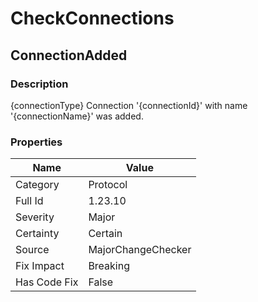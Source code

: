 ﻿---  
uid: MajorChangeChecker_1_23_10  
---

# CheckConnections

## ConnectionAdded

### Description

{connectionType} Connection '{connectionId}' with name '{connectionName}' was added.

### Properties

| Name         | Value              |
| ------------ | ------------------ |
| Category     | Protocol           |
| Full Id      | 1.23.10            |
| Severity     | Major              |
| Certainty    | Certain            |
| Source       | MajorChangeChecker |
| Fix Impact   | Breaking           |
| Has Code Fix | False              |
